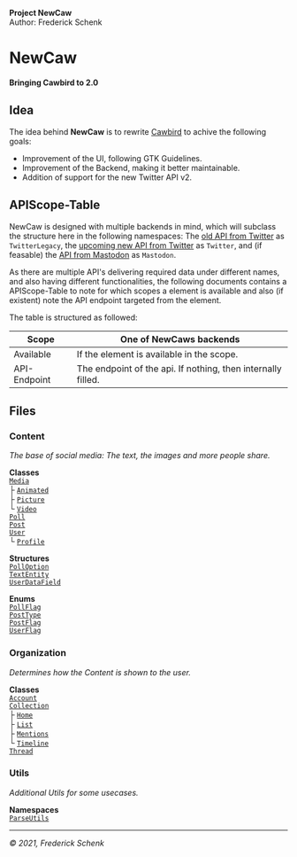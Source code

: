 **Project NewCaw** \
Author: Frederick Schenk

# NewCaw

**Bringing Cawbird to 2.0**

## Idea

The idea behind **NewCaw** is to rewrite [Cawbird](https://www.ibboard.co.uk/cawbird) to achive the following goals:

- Improvement of the UI, following GTK Guidelines.
- Improvement of the Backend, making it better maintainable.
- Addition of support for the new Twitter API v2.

## APIScope-Table

NewCaw is designed with multiple backends in mind, which will subclass the structure here in the following namespaces: The [old API from Twitter](https://developer.twitter.com/en/docs/twitter-api/v1) as `TwitterLegacy`, the [upcoming new API from Twitter](https://developer.twitter.com/en/docs/twitter-api) as `Twitter`, and (if feasable) the [API from Mastodon](https://docs.joinmastodon.org/client/intro/) as `Mastodon`.

As there are multiple API's delivering required data under different names, and also having different functionalities, the following documents contains a APIScope-Table to note for which scopes a element is available and also (if existent) note the API endpoint targeted from the element.

The table is structured as followed:

| Scope        | One of NewCaws backends                                        |
| ------------ | -------------------------------------------------------------- |
| Available    | If the element is available in the scope.                      |
| API-Endpoint | The endpoint of the api. If nothing, then internally filled.   |

## Files

### Content

*The base of social media: The text, the images and more people share.*

**Classes** \
[`Media`](content/class/Media.md) \
 ├ [`Animated`](content/class/Animated.md) \
 ├ [`Picture`](content/class/Picture.md) \
 └ [`Video`](content/class/Video.md) \
[`Poll`](content/class/Poll.md) \
[`Post`](content/class/Post.md) \
[`User`](content/class/User.md) \
 └ [`Profile`](content/class/Profile.md)

**Structures** \
[`PollOption`](content/structure/PollOption.md) \
[`TextEntity`](content/structure/TextEntity.md) \
[`UserDataField`](content/structure/UserDataField.md)

**Enums** \
[`PollFlag`](content/enum/PollFlag.md) \
[`PostType`](content/enum/PostType.md) \
[`PostFlag`](content/enum/PostFlag.md) \
[`UserFlag`](content/enum/UserFlag.md)

### Organization

*Determines how the Content is shown to the user.*

**Classes** \
[`Account`](organization/class/Account.md) \
[`Collection`](organization/class/Collection.md) \
 ├ [`Home`](organization/class/Home.md) \
 ├ [`List`](organization/class/List.md) \
 ├ [`Mentions`](organization/class/Mentions.md) \
 └ [`Timeline`](organization/class/Timeline.md) \
[`Thread`](organization/class/Thread.md)

### Utils

*Additional Utils for some usecases.*

**Namespaces** \
[`ParseUtils`](utils/namespace/ParseUtils.md)

---

*© 2021, Frederick Schenk*
